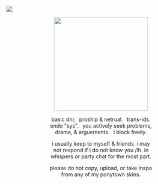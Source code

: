 ![](https://komarev.com/ghpvc/?username=zompyre&color=blue&label=Software+Instability&pixel)

<p align="center"> <img src="https://64.media.tumblr.com/47eb454541c015e124a483a7dad01671/911b06f6a0f83876-50/s500x750/2e92b9bf385ec812180db5c1fcb4515c94df6029.pnj" width="250" height="250"/> </p>
<p align="center"> basic dni;⠀proship & netrual.⠀trans-ids. <br/> endo "sys".⠀you actively seek problems, <br/> drama, & arguements.⠀i block freely.</p>
<p align="center"> i usually keep to myself & friends. i may <br/> not respond if i do not know you /lh. in <br/> whispers or party chat for the most part. </p>
<p align="center"> please do not copy, upload, or take inspo <br/> from any of my ponytown skins. </p>
